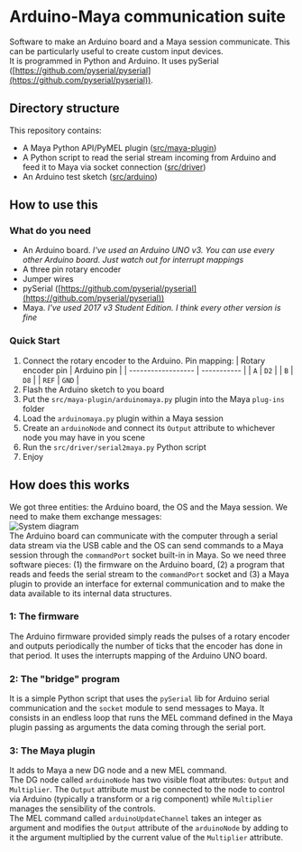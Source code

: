 # Arduino-Maya communication suite
Software to make an Arduino board and a Maya session communicate. This can be particularly useful to create custom input devices.  
It is programmed in Python and Arduino. It uses pySerial ([https://github.com/pyserial/pyserial](https://github.com/pyserial/pyserial)).

## Directory structure
This repository contains:
* A Maya Python API/PyMEL plugin
    ([src/maya-plugin](https://github.com/giuliom95/arduino-maya/tree/master/src/maya-plugin))
* A Python script to read the serial stream incoming from Arduino and feed it to Maya via socket connection
    ([src/driver](https://github.com/giuliom95/arduino-maya/tree/master/src/driver))
* An Arduino test sketch
    ([src/arduino](https://github.com/giuliom95/arduino-maya/tree/master/src/arduino))

## How to use this
### What do you need
* An Arduino board. _I've used an Arduino UNO v3. You can use every other Arduino board. Just watch out for interrupt mappings_
* A three pin rotary encoder
* Jumper wires
* pySerial ([https://github.com/pyserial/pyserial](https://github.com/pyserial/pyserial))
* Maya. _I've used 2017 v3 Student Edition. I think every other version is fine_
### Quick Start
1. Connect the rotary encoder to the Arduino. Pin mapping:
| Rotary encoder pin | Arduino pin |
| ------------------ | ----------- |
| `A`                | `D2`        |
| `B`                | `D8`        |
| `REF`              | `GND`       |
2. Flash the Arduino sketch to you board
3. Put the `src/maya-plugin/arduinomaya.py` plugin into the Maya `plug-ins` folder
4. Load the `arduinomaya.py` plugin within a Maya session
5. Create an `arduinoNode` and connect its `Output` attribute to whichever node you may have in you scene
6. Run the `src/driver/serial2maya.py` Python script
7. Enjoy

## How does this works
We got three entities: the Arduino board, the OS and the Maya session. We need to make them exchange messages:  
![System diagram](https://github.com/giuliom95/arduino-maya/tree/master/docs/images/system_diagram.png)  
The Arduino board can communicate with the computer through a serial data stream via the USB cable and the OS can send commands to a Maya session through the `commandPort` socket built-in in Maya. So we need three software pieces: (1) the firmware on the Arduino board, (2) a program that reads and feeds the serial stream to the `commandPort` socket and (3) a Maya plugin to provide an interface for external communication and to make the data available to its internal data structures.
### 1: The firmware
The Arduino firmware provided simply reads the pulses of a rotary encoder and outputs periodically the number of ticks that the encoder has done in that period. It uses the interrupts mapping of the Arduino UNO board.
### 2: The "bridge" program
It is a simple Python script that uses the `pySerial` lib for Arduino serial communication and the `socket` module to send messages to Maya. It consists in an endless loop that runs the MEL command defined in the Maya plugin passing as arguments the data coming through the serial port.
### 3: The Maya plugin
It adds to Maya a new DG node and a new MEL command.  
The DG node called `arduinoNode` has two visible float attributes: `Output` and `Multiplier`. The `Output` attribute must be connected to the node to control via Arduino (typically a transform or a rig component) while `Multiplier` manages the sensibility of the controls.  
The MEL command called `arduinoUpdateChannel` takes an integer as argument and modifies the `Output` attribute of the `arduinoNode` by adding to it the argument multiplied by the current value of the `Multiplier` attribute.